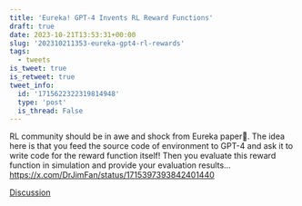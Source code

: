 ```yaml
---
title: 'Eureka! GPT-4 Invents RL Reward Functions'
draft: true
date: 2023-10-21T13:53:31+00:00
slug: '202310211353-eureka-gpt4-rl-rewards'
tags:
  - tweets
is_tweet: true
is_retweet: true
tweet_info:
  id: '1715622322319814948'
  type: 'post'
  is_thread: False
---
```




RL community should be in awe and shock from Eureka paper🫨. The idea here is that you feed the source code of environment to GPT-4 and ask it to write code for the reward function itself! Then you evaluate this reward function in simulation and provide your evaluation results… <https://x.com/DrJimFan/status/1715397393842401440>

[Discussion](https://x.com/sytelus/status/1715622322319814948)
